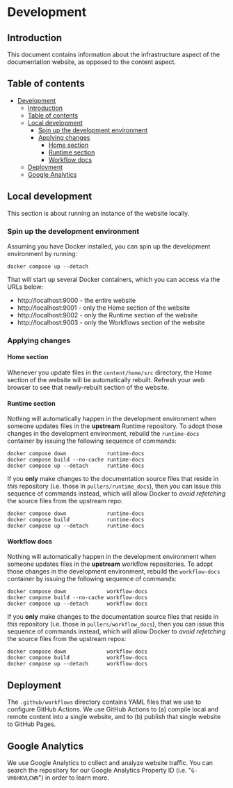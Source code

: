 # Development

## Introduction

This document contains information about the infrastructure aspect of the documentation website,
as opposed to the content aspect.

## Table of contents

<!-- TOC -->
* [Development](#development)
  * [Introduction](#introduction)
  * [Table of contents](#table-of-contents)
  * [Local development](#local-development)
    * [Spin up the development environment](#spin-up-the-development-environment)
    * [Applying changes](#applying-changes)
      * [Home section](#home-section)
      * [Runtime section](#runtime-section)
      * [Workflow docs](#workflow-docs)
  * [Deployment](#deployment)
  * [Google Analytics](#google-analytics)
<!-- TOC -->

## Local development

This section is about running an instance of the website locally.

### Spin up the development environment

Assuming you have Docker installed, you can spin up the development environment by running: 

```shell
docker compose up --detach
```

That will start up several Docker containers, which you can access via the URLs below:

- http://localhost:9000 - the entire website
- http://localhost:9001 - only the Home section of the website
- http://localhost:9002 - only the Runtime section of the website
- http://localhost:9003 - only the Workflows section of the website

### Applying changes

#### Home section

Whenever you update files in the `content/home/src` directory,
the Home section of the website will be automatically rebuilt.
Refresh your web browser to see that newly-rebuilt section of the website.

#### Runtime section

Nothing will automatically happen in the development environment when someone
updates files in the **upstream** Runtime repository. To adopt those changes
in the development environment, rebuild the `runtime-docs` container
by issuing the following sequence of commands:

```shell
docker compose down             runtime-docs
docker compose build --no-cache runtime-docs
docker compose up --detach      runtime-docs
```

If you **only** make changes to the documentation source files that reside in _this_ repository
(i.e. those in `pullers/runtime_docs`), then you can issue this sequence of commands instead,
which will allow Docker to _avoid refetching_ the source files from the upstream repo:

```shell
docker compose down             runtime-docs
docker compose build            runtime-docs
docker compose up --detach      runtime-docs
```

#### Workflow docs

Nothing will automatically happen in the development environment when someone
updates files in the **upstream** workflow repositories. To adopt those changes
in the development environment, rebuild the `workflow-docs` container
by issuing the following sequence of commands:

```shell
docker compose down             workflow-docs
docker compose build --no-cache workflow-docs
docker compose up --detach      workflow-docs
```

If you **only** make changes to the documentation source files that reside in _this_ repository
(i.e. those in `pullers/workflow_docs`), then you can issue this sequence of commands instead,
which will allow Docker to _avoid refetching_ the source files from the upstream repos:

```shell
docker compose down             workflow-docs
docker compose build            workflow-docs
docker compose up --detach      workflow-docs
```

## Deployment

The `.github/workflows` directory contains YAML files that we use to configure GitHub Actions.
We use GitHub Actions to (a) compile local and remote content into a single website,
and to (b) publish that single website to GitHub Pages.

## Google Analytics

We use Google Analytics to collect and analyze website traffic. You can search the repository for
our Google Analytics Property ID (i.e. "`G-VH6HKVLCWN`") in order to learn more.
